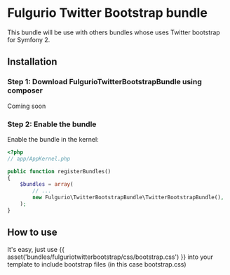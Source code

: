 Fulgurio Twitter Bootstrap bundle
========================

This bundle will be use with others bundles whose uses Twitter 
bootstrap for Symfony 2.

## Installation

### Step 1: Download FulgurioTwitterBootstrapBundle using composer

Coming soon

### Step 2: Enable the bundle

Enable the bundle in the kernel:

``` php
<?php
// app/AppKernel.php

public function registerBundles()
{
    $bundles = array(
        // ...
        new Fulgurio\TwitterBootstrapBundle\TwitterBootstrapBundle(),
    );
}
```

How to use
----------------------------------
It's easy, just use {{ asset('bundles/fulguriotwitterbootstrap/css/bootstrap.css') }} 
into your template to include bootstrap files (in this case bootstrap.css)
